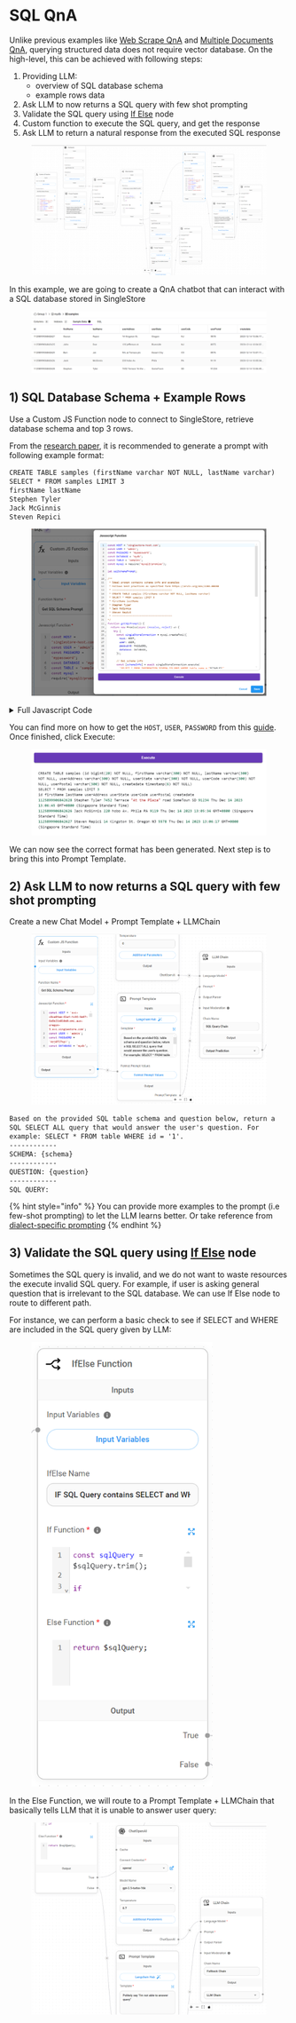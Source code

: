 # SQL QnA

Unlike previous examples like [Web Scrape QnA](web-scrape-qna.md) and [Multiple Documents QnA](multiple-documents-qna.md), querying structured data does not require vector database. On the high-level, this can be achieved with following steps:

1. Providing LLM:
   * overview of SQL database schema&#x20;
   * example rows data
2. Ask LLM to now returns a SQL query with few shot prompting
3. Validate the SQL query using [If Else](../integrations/utilities/if-else.md) node
4. Custom function to execute the SQL query, and get the response
5. Ask LLM to return a natural response from the executed SQL response

<figure><img src="../.gitbook/assets/image (113).png" alt=""><figcaption></figcaption></figure>

In this example, we are going to create a QnA chatbot that can interact with a SQL database stored in SingleStore

<figure><img src="../.gitbook/assets/image (116).png" alt=""><figcaption></figcaption></figure>

## 1) SQL Database Schema + Example Rows

Use a Custom JS Function node to connect to SingleStore, retrieve database schema and top 3 rows.

From the [research paper](https://arxiv.org/abs/2204.00498), it is recommended to generate a prompt with following example format:

```
CREATE TABLE samples (firstName varchar NOT NULL, lastName varchar)
SELECT * FROM samples LIMIT 3
firstName lastName
Stephen Tyler
Jack McGinnis
Steven Repici
```

<figure><img src="../.gitbook/assets/image (114).png" alt=""><figcaption></figcaption></figure>

<details>

<summary>Full Javascript Code</summary>

```javascript
const HOST = 'singlestore-host.com';
const USER = 'admin';
const PASSWORD = 'mypassword';
const DATABASE = 'mydb';
const TABLE = 'samples';
const mysql = require('mysql2/promise');

let sqlSchemaPrompt;

function getSQLPrompt() {
  return new Promise(async (resolve, reject) => {
    try {
      const singleStoreConnection = mysql.createPool({
        host: HOST,
        user: USER,
        password: PASSWORD,
        database: DATABASE,
      });
  
      // Get schema info
      const [schemaInfo] = await singleStoreConnection.execute(
        `SELECT * FROM INFORMATION_SCHEMA.COLUMNS WHERE table_name = "${TABLE}"`
      );
  
      const createColumns = [];
      const columnNames = [];
  
      for (const schemaData of schemaInfo) {
        columnNames.push(`${schemaData['COLUMN_NAME']}`);
        createColumns.push(`${schemaData['COLUMN_NAME']} ${schemaData['COLUMN_TYPE']} ${schemaData['IS_NULLABLE'] === 'NO' ? 'NOT NULL' : ''}`);
      }
  
      const sqlCreateTableQuery = `CREATE TABLE samples (${createColumns.join(', ')})`;
      const sqlSelectTableQuery = `SELECT * FROM samples LIMIT 3`;
  
      // Get first 3 rows
      const [rows] = await singleStoreConnection.execute(
          sqlSelectTableQuery,
      );
      
      const allValues = [];
      for (const row of rows) {
          const rowValues = [];
          for (const colName in row) {
              rowValues.push(row[colName]);
          }
          allValues.push(rowValues.join(' '));
      }
  
      sqlSchemaPrompt = sqlCreateTableQuery + '\n' + sqlSelectTableQuery + '\n' + columnNames.join(' ') + '\n' + allValues.join('\n');
      
      resolve();
    } catch (e) {
      console.error(e);
      return reject(e);
    }
  });
}

async function main() {
    await getSQLPrompt();
}

await main();

return sqlSchemaPrompt;
```

</details>

You can find more on how to get the `HOST`, `USER`, `PASSWORD` from this [guide](../integrations/langchain/vector-stores/singlestore.md). Once finished, click Execute:

<figure><img src="../.gitbook/assets/image (117).png" alt=""><figcaption></figcaption></figure>

We can now see the correct format has been generated. Next step is to bring this into Prompt Template.

## 2) Ask LLM to now returns a SQL query with few shot prompting

Create a new Chat Model + Prompt Template + LLMChain

<figure><img src="../.gitbook/assets/image (118).png" alt=""><figcaption></figcaption></figure>

```
Based on the provided SQL table schema and question below, return a SQL SELECT ALL query that would answer the user's question. For example: SELECT * FROM table WHERE id = '1'.
------------
SCHEMA: {schema}
------------
QUESTION: {question}
------------
SQL QUERY:
```

{% hint style="info" %}
You can provide more examples to the prompt (i.e few-shot prompting) to let the LLM learns better. Or take reference from [dialect-specific prompting](https://js.langchain.com/docs/use\_cases/sql/prompting#dialect-specific-prompting)
{% endhint %}

## 3) Validate the SQL query using [If Else](../integrations/utilities/if-else.md) node

Sometimes the SQL query is invalid, and we do not want to waste resources the execute invalid SQL query. For example, if user is asking general question that is irrelevant to the SQL database. We can use If Else node to route to different path.

For instance, we can perform a basic check to see if SELECT and WHERE are included in the SQL query given by LLM:

<figure><img src="../.gitbook/assets/image (119).png" alt="" width="327"><figcaption></figcaption></figure>

In the Else Function, we will route to a Prompt Template + LLMChain that basically tells LLM that it is unable to answer user query:

<figure><img src="../.gitbook/assets/image (120).png" alt=""><figcaption></figcaption></figure>
